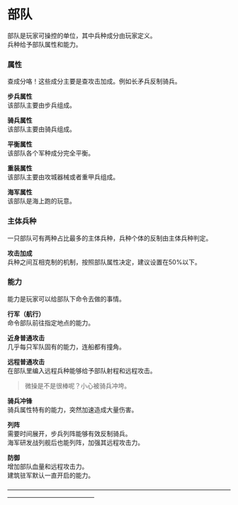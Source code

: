 部队    
=   
部队是玩家可操控的单位，其中兵种成分由玩家定义。    
兵种给予部队属性和能力。    

### 属性    
查成分咯！这些成分主要是查攻击加成。例如长矛兵反制骑兵。    

**步兵属性**    
该部队主要由步兵组成。  

**骑兵属性**    
该部队主要由骑兵组成。  

**平衡属性**    
该部队各个军种成分完全平衡。    

**重装属性**    
该部队主要由攻城器械或者重甲兵组成。    

**海军属性**    
该部队是海上跑的玩意。  

### 主体兵种    
一只部队可有两种占比最多的主体兵种，兵种个体的反制由主体兵种判定。  

**攻击加成**    
兵种之间互相克制的机制，按照部队属性决定，建议设置在50%以下。   

### 能力    
能力是玩家可以给部队下命令去做的事情。    

**行军（航行）**    
命令部队前往指定地点的能力。    

**近身普通攻击**    
几乎每只军队固有的能力，连船都有撞角。  

**远程普通攻击**    
在部队里编入远程兵种能够给予部队射程和远程攻击。    

> 微操是不是很棒呢？小心被骑兵冲垮。  

**骑兵冲锋**    
骑兵属性特有的能力，突然加速造成大量伤害。  

**列阵**    
需要时间展开，步兵列阵能够有效反制骑兵。    
海军研发战列舰后也能列阵，加强其远程攻击力。    

**防御**    
增加部队血量和远程攻击力。  
建筑驻军默认一直开启的能力。    

——————————————————————————————————————————————————



